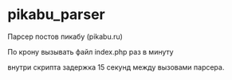 # pikabu_parser
Парсер постов пикабу (pikabu.ru)

По крону вызывать файл index.php раз в минуту

внутри скрипта задержка 15 секунд между вызовами парсера.
